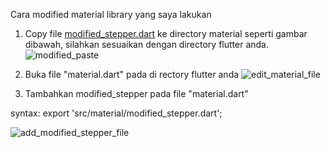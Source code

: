Cara modified material library yang saya lakukan
1. Copy file [modified_stepper.dart](https://github.com/chairoel/Flutter-Slicing/blob/master/latihan_slicing_ui/lib_modified/modified_stepper.dart) ke directory material seperti gambar dibawah, silahkan sesuaikan dengan directory flutter anda.
![modified_paste](https://user-images.githubusercontent.com/11333504/228159981-48507956-65d3-43dc-90be-070c0cd09251.png)


2. Buka file "material.dart" pada di rectory flutter anda 
![edit_material_file](https://user-images.githubusercontent.com/11333504/228160601-cdcfab91-77d7-406c-be13-99064d00b002.png)


3. Tambahkan modified_stepper pada file "material.dart"
<p>syntax: export 'src/material/modified_stepper.dart';
  
![add_modified_stepper_file](https://user-images.githubusercontent.com/11333504/228161437-d6e46d1b-95f4-48fc-9d0a-ff2910fe04cf.png)
